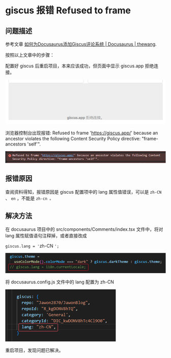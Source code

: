 # giscus 报错 Refused to frame

## 问题描述

参考文章 [如何为Docusaurus添加Giscus评论系统 | Docusaurus | thewang](https://thewang.net/en/blog/how-to-add-giscus-comment-system-to-docusaurus/).

按照以上文章中的步骤：

配置好 giscus 后重启项目，本来应该成功，但页面中显示 giscus.app 拒绝连接。

![1737108839131](image\giscus报错Refusedtoframe\1737108839131.png)

浏览器控制台出现报错:
Refused to frame 'https://giscus.app/' because an ancestor violates the following Content Security Policy directive: "frame-ancestors 'self'".

![1737108956168](image/giscus报错Refusedtoframe/1737108956168.png)

## 报错原因

查阅资料得知，报错原因是 giscus 配置项中的 lang 属性值错误，可以是 `zh-CN` 、 `en` ，不能是 `zh-cn 。`

## 解决方法

在 docusaurus 项目中的 src/components/Comments/index.tsx 文件中，将对 lang 属性赋值语句注释掉，或者直接改成

`giscus.lang = '`zh-CN `';`

![1737109930024](image/giscus报错Refusedtoframe/1737109930024.png)

将 docusaurus.config.js 文件中的 lang 配置为 zh-CN

![1737109617871](image/giscus报错Refusedtoframe/1737109617871.png)

重启项目，发现问题已解决。

